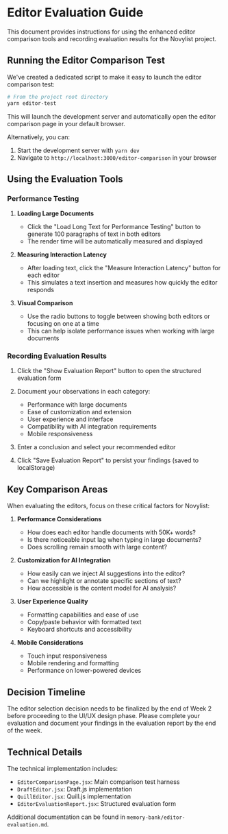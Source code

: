 # Editor Evaluation Guide

This document provides instructions for using the enhanced editor comparison tools and recording evaluation results for the Novylist project.

## Running the Editor Comparison Test

We've created a dedicated script to make it easy to launch the editor comparison test:

```bash
# From the project root directory
yarn editor-test
```

This will launch the development server and automatically open the editor comparison page in your default browser.

Alternatively, you can:

1. Start the development server with `yarn dev`
2. Navigate to `http://localhost:3000/editor-comparison` in your browser

## Using the Evaluation Tools

### Performance Testing

1. **Loading Large Documents**
   - Click the "Load Long Text for Performance Testing" button to generate 100 paragraphs of text in both editors
   - The render time will be automatically measured and displayed

2. **Measuring Interaction Latency**
   - After loading text, click the "Measure Interaction Latency" button for each editor
   - This simulates a text insertion and measures how quickly the editor responds

3. **Visual Comparison**
   - Use the radio buttons to toggle between showing both editors or focusing on one at a time
   - This can help isolate performance issues when working with large documents

### Recording Evaluation Results

1. Click the "Show Evaluation Report" button to open the structured evaluation form
2. Document your observations in each category:
   - Performance with large documents
   - Ease of customization and extension
   - User experience and interface
   - Compatibility with AI integration requirements
   - Mobile responsiveness

3. Enter a conclusion and select your recommended editor
4. Click "Save Evaluation Report" to persist your findings (saved to localStorage)

## Key Comparison Areas

When evaluating the editors, focus on these critical factors for Novylist:

1. **Performance Considerations**
   - How does each editor handle documents with 50K+ words?
   - Is there noticeable input lag when typing in large documents?
   - Does scrolling remain smooth with large content?

2. **Customization for AI Integration**
   - How easily can we inject AI suggestions into the editor?
   - Can we highlight or annotate specific sections of text?
   - How accessible is the content model for AI analysis?

3. **User Experience Quality**
   - Formatting capabilities and ease of use
   - Copy/paste behavior with formatted text
   - Keyboard shortcuts and accessibility

4. **Mobile Considerations**
   - Touch input responsiveness
   - Mobile rendering and formatting
   - Performance on lower-powered devices

## Decision Timeline

The editor selection decision needs to be finalized by the end of Week 2 before proceeding to the UI/UX design phase. Please complete your evaluation and document your findings in the evaluation report by the end of the week.

## Technical Details

The technical implementation includes:

- `EditorComparisonPage.jsx`: Main comparison test harness
- `DraftEditor.jsx`: Draft.js implementation 
- `QuillEditor.jsx`: Quill.js implementation
- `EditorEvaluationReport.jsx`: Structured evaluation form

Additional documentation can be found in `memory-bank/editor-evaluation.md`.
